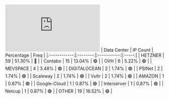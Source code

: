 ![Diagramm](https://github.com/obajay/StateSync-snapshots/blob/main/Projects/Dymension/1/README.md)
| Data Center | IP Count | Percentage | Freq |
|:------------:|:--------:|:-----------:|:-----:|
| HETZNER | 59 | 51.30% | 🔴 |
| Contabo | 15 | 13.04% | 🟢 |
| OVH | 6 | 5.22% | 🟢 |
| MEVSPACE | 4 | 3.48% | 🟢 |
| DIGITALOCEAN | 2 | 1.74% | 🟢 |
| PSINet | 2 | 1.74% | 🟢 |
| Scaleway | 2 | 1.74% | 🟢 |
| Vultr | 2 | 1.74% | 🟢 |
| AMAZON | 1 | 0.87% | 🟢 |
| Google-Cloud | 1 | 0.87% | 🟢 |
| Interserver | 1 | 0.87% | 🟢 |
| Netcup | 1 | 0.87% | 🟢 |
| OTHER | 19 | 16.52% | 🟢 |